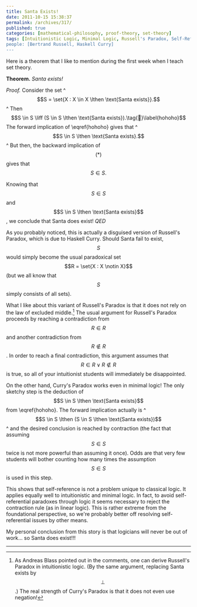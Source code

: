 ```yaml
---
title: Santa Exists!
date: 2011-10-15 15:38:37
permalink: /archives/317/
published: true
categories: [mathematical-philosophy, proof-theory, set-theory]
tags: [Intuitionistic Logic, Minimal Logic, Russell's Paradox, Self-Reference]
people: [Bertrand Russell, Haskell Curry]
---
```

Here is a theorem that I like to mention during the first week when I teach set theory. 

**Theorem.** _Santa exists!_

_Proof._ Consider the set 
^
$$S = \set{X : X \in X \lthen \text{Santa exists}}.$$
^
 Then $$S \in S \liff (S \in S \lthen \text{Santa exists}).\tag{🎅}\label{hohoho}$$ The forward implication of \eqref{hohoho} gives that 
^
$$S \in S \lthen \text{Santa exists}.$$
^
 But then, the backward implication of $$(*)$$ gives that $$S \in S.$$ 

Knowing that $$S \in S$$ and $$S \in S \lthen \text{Santa exists}$$, we conclude that Santa does exist! _QED_

As you probably noticed, this is actually a disguised version of Russell's Paradox, which is due to Haskell Curry. Should Santa fail to exist, $$S$$ would simply become the usual paradoxical set $$R = \set{X : X \notin X}$$ (but we all know that $$S$$ simply consists of all sets). 

What I like about this variant of Russell's Paradox is that it does not rely on the law of excluded middle.[^1] The usual argument for Russell's Paradox proceeds by reaching a contradiction from $$R \in R$$ and another contradiction from $$R \notin R$$. In order to reach a final contradiction, this argument assumes that $$R \in R \lor R \notin R$$ is true, so all of your intuitionist students will immediately be disappointed. 

On the other hand, Curry's Paradox works even in minimal logic! The only sketchy step is the deduction of $$S \in S \lthen \text{Santa exists}$$ from \eqref{hohoho}. The forward implication actually is 
^
$$S \in S \lthen (S \in S \lthen \text{Santa exists})$$
^
 and the desired conclusion is reached by contraction (the fact that assuming $$S \in S$$ twice is not more powerful than assuming it once). Odds are that very few students will bother counting how many times the assumption $$S \in S$$ is used in this step. 

This shows that self-reference is not a problem unique to classical logic. It applies equally well to intuitionistic and minimal logic. In fact, to avoid self-referential paradoxes through logic it seems necessary to reject the contraction rule (as in linear logic). This is rather extreme from the foundational perspective, so we're probably better off resolving self-referential issues by other means. 

My personal conclusion from this story is that logicians will never be out of work... so Santa does exist!!! 

---

[^1]: As Andreas Blass pointed out in the comments, one can derive Russell's Paradox in intuitionistic logic. (By the same argument, replacing Santa exists by $$\bot$$.) The real strength of Curry's Paradox is that it does not even use negation!
